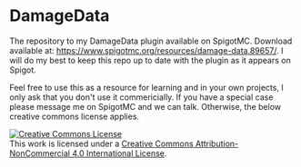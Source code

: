 # DamageData
The repository to my DamageData plugin available on SpigotMC. Download available at: https://www.spigotmc.org/resources/damage-data.89657/. I will do my best to keep this repo up to date with the plugin as it appears on Spigot. 

Feel free to use this as a resource for learning and in your own projects, I only ask that you don't use it commericially. If you have a special case please message me on SpigotMC and we can talk. Otherwise, the below creative commons license applies.

<a rel="license" href="http://creativecommons.org/licenses/by-nc/4.0/"><img alt="Creative Commons License" style="border-width:0" src="https://i.creativecommons.org/l/by-nc/4.0/88x31.png" /></a><br />This work is licensed under a <a rel="license" href="http://creativecommons.org/licenses/by-nc/4.0/">Creative Commons Attribution-NonCommercial 4.0 International License</a>.

